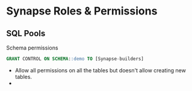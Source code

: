 # Synapse Roles & Permissions



## SQL Pools

Schema permissions

```sql
GRANT CONTROL ON SCHEMA::demo TO [Synapse-builders]
```

- Allow all permissions on all the tables but doesn't allow creating new tables. 
- 

